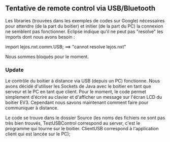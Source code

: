 ## Tentative de remote control via USB/Bluetooth

Les libraries (trouvées dans les exemples de codes sur Google) nécessaires pour attendre (de la part du boitier) et initier (de la part du PC) la connexion
ne semblent pas fonctionner. Eclipse indique qu'il ne peut pas "resolve" les imports dont nous avons besoin : 

import lejos.nxt.comm.USB; ==> "cannot resolve lejos.nxt"

Nous sommes bloqués pour le moment.

### Update 

Le contrôle du boitier à distance via USB (depuis un PC) fonctionne. 
Nous avons décidé d'utiliser les Sockets de Java avec le boitier en tant que serveur
et le PC en tant que client. Pour le moment, le code permet simplement d'écrire au clavier
et d'afficher un message sur l'écran LCD du boitier EV3. Cependant nous savons maintenant
comment faire pour communiquer à distance. 

Le code se trouve dans le dossier Source (les noms des fichiers ne sont pas très bien trouvés,
TestUSBControl correspond au server, c'est le programme qui tourne sur le boitier. ClientUSB
correspond à l'application client qui est lancée sur le PC);